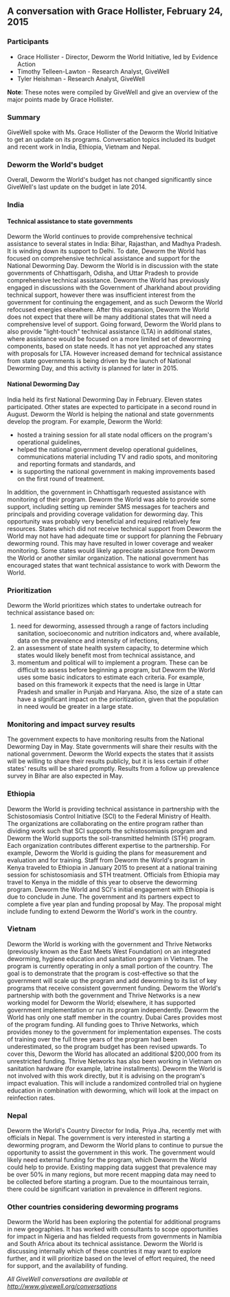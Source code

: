 ## A conversation with Grace Hollister, February 24, 2015

### Participants

* Grace Hollister - Director, Deworm the World Initiative, led by Evidence Action
* Timothy Telleen-Lawton - Research Analyst, GiveWell
* Tyler Heishman - Research Analyst, GiveWell

**Note**: These notes were compiled by GiveWell and give an overview of the major points made by Grace Hollister.

### Summary

GiveWell spoke with Ms. Grace Hollister of the Deworm the World Initiative to get an update on its programs. Conversation topics included its budget and recent work in India, Ethiopia, Vietnam and Nepal.

### Deworm the World's budget

Overall, Deworm the World's budget has not changed significantly since GiveWell's last update on the budget in late 2014.

### India

#### Technical assistance to state governments

Deworm the World continues to provide comprehensive technical assistance to several states in India: Bihar, Rajasthan, and Madhya Pradesh. It is winding down its support to Delhi. To date, Deworm the World has focused on comprehensive technical assistance and support for the National Deworming Day. Deworm the World is in discussion with the state governments of Chhattisgarh, Odisha, and Uttar Pradesh to provide comprehensive technical assistance. Deworm the World has previously engaged in discussions with the Government of Jharkhand about providing technical support, however there was insufficient interest from the government for continuing the engagement, and as such Deworm the World refocused energies elsewhere. After this expansion, Deworm the World does not expect that there will be many additional states that will need a comprehensive level of support. Going forward, Deworm the World plans to also provide "light-touch" technical assistance (LTA) in additional states, where assistance would be focused on a more limited set of deworming components, based on state needs. It has not yet approached any states with proposals for LTA. However increased demand for technical assistance from state governments is being driven by the launch of National Deworming Day, and this activity is planned for later in 2015.

#### National Deworming Day

India held its first National Deworming Day in February. Eleven states participated. Other states are expected to participate in a second round in August. Deworm the World is helping the national and state governments develop the program. For example, Deworm the World:

* hosted a training session for all state nodal officers on the program's operational guidelines,
* helped the national government develop operational guidelines, communications material including TV and radio spots, and monitoring and reporting formats and standards, and
* is supporting the national government in making improvements based on the first round of treatment.

In addition, the government in Chhattisgarh requested assistance with monitoring of their program. Deworm the World was able to provide some support, including setting up reminder SMS messages for teachers and principals and providing coverage validation for deworming day. This opportunity was probably very beneficial and required relatively few resources. States which did not receive technical support from Deworm the World may not have had adequate time or support for planning the February deworming round. This may have resulted in lower coverage and weaker monitoring. Some states would likely appreciate assistance from Deworm the World or another similar organization. The national government has encouraged states that want technical assistance to work with Deworm the World.

### Prioritization

Deworm the World prioritizes which states to undertake outreach for technical assistance based on:

1. need for deworming, assessed through a range of factors including sanitation, socioeconomic and nutrition indicators and, where available, data on the prevalence and intensity of infections,
2. an assessment of state health system capacity, to determine which states would likely benefit most from technical assistance, and
3. momentum and political will to implement a program. These can be difficult to assess before beginning a program, but Deworm the World uses some basic indicators to estimate each criteria. For example, based on this framework it expects that the need is large in Uttar Pradesh and smaller in Punjab and Haryana. Also, the size of a state can have a significant impact on the prioritization, given that the population in need would be greater in a large state.

### Monitoring and impact survey results

The government expects to have monitoring results from the National Deworming Day in May. State governments will share their results with the national government. Deworm the World expects the states that it assists will be willing to share their results publicly, but it is less certain if other states' results will be shared promptly. Results from a follow up prevalence survey in Bihar are also expected in May.

### Ethiopia

Deworm the World is providing technical assistance in partnership with the Schistosomiasis Control Initiative (SCI) to the Federal Ministry of Health. The organizations are collaborating on the entire program rather than dividing work such that SCI supports the schistosomiasis program and Deworm the World supports the soil-transmitted helminth (STH) program. Each organization contributes different expertise to the partnership. For example, Deworm the World is guiding the plans for measurement and evaluation and for training. Staff from Deworm the World's program in Kenya traveled to Ethiopia in January 2015 to present at a national training session for schistosomiasis and STH treatment. Officials from Ethiopia may travel to Kenya in the middle of this year to observe the deworming program. Deworm the World and SCI's initial engagement with Ethiopia is due to conclude in June. The government and its partners expect to complete a five year plan and funding proposal by May. The proposal might include funding to extend Deworm the World's work in the country.

### Vietnam

Deworm the World is working with the government and Thrive Networks (previously known as the East Meets West Foundation) on an integrated deworming, hygiene education and sanitation program in Vietnam. The program is currently operating in only a small portion of the country. The goal is to demonstrate that the program is cost-effective so that the government will scale up the program and add deworming to its list of key programs that receive consistent government funding. Deworm the World's partnership with both the government and Thrive Networks is a new working model for Deworm the World; elsewhere, it has supported government implementation or run its program independently. Deworm the World has only one staff member in the country. Dubai Cares provides most of the program funding. All funding goes to Thrive Networks, which provides money to the government for implementation expenses. The costs of training over the full three years of the program had been underestimated, so the program budget has been revised upwards. To cover this, Deworm the World has allocated an additional $200,000 from its unrestricted funding. Thrive Networks has also been working in Vietnam on sanitation hardware (for example, latrine installments). Deworm the World is not involved with this work directly, but it is advising on the program's impact evaluation. This will include a randomized controlled trial on hygiene education in combination with deworming, which will look at the impact on reinfection rates.

### Nepal

Deworm the World's Country Director for India, Priya Jha, recently met with officials in Nepal. The government is very interested in starting a deworming program, and Deworm the World plans to continue to pursue the opportunity to assist the government in this work. The government would likely need external funding for the program, which Deworm the World could help to provide. Existing mapping data suggest that prevalence may be over 50% in many regions, but more recent mapping data may need to be collected before starting a program. Due to the mountainous terrain, there could be significant variation in prevalence in different regions.

### Other countries considering deworming programs

Deworm the World has been exploring the potential for additional programs in new geographies. It has worked with consultants to scope opportunities for impact in Nigeria and has fielded requests from governments in Namibia and South Africa about its technical assistance. Deworm the World is discussing internally which of these countries it may want to explore further, and it will prioritize based on the level of effort required, the need for support, and the availability of funding.

_All GiveWell conversations are available at http://www.givewell.org/conversations_
